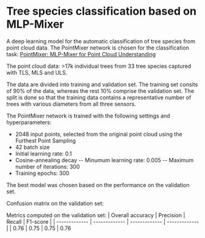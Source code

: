 # Tree species classification based on MLP-Mixer

A deep learning model for the automatic classification of tree species from point cloud data.
The PointMixer network is chosen for the classification task: [PointMixer: MLP-Mixer for Point Cloud Understanding](https://arxiv.org/pdf/2111.11187)

The point cloud data: >17k individual trees from 33 tree species captured with TLS, MLS and ULS.

The data are divided into training and validation set. The training set consits of 90% of the data, whereas the rest 10% comprise the validation set.
The split is done so that the training data contains a representative number of trees with various diameters from all three sensors.

The PointMixer network is trained with the following settings and hyperparameters:
- 2048 input points, selected from the original point cloud using the Furthest Point Sampling
- 42 batch size
- Initial learning rate: 0.1
- Cosine-annealing decay
  -- Minumum learning rate: 0.005
  -- Maximum number of iterations: 300
- Training epochs: 300

The best model was chosen based on the performance on the validation set.

Confusion matrix on the validation set:


Metrics computed on the validation set:
| Overall accuracy | Precision | Recall | F1-score |
| ------------- | ------------- | ------------- | ------------- |
| 0.76 | 0.75 | 0.75 | 0.76
